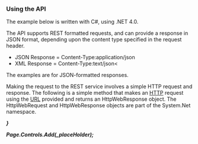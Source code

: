 
### Using the API

The example below is written with C#, using .NET 4.0.  

The API supports REST formatted requests, and can provide a response in JSON format, depending upon the content type specified in the request header.  

* JSON Response = Content-Type:application/json
* XML Response = Content-Type:text/json<

The examples are for JSON-formatted responses.  

Making the request to the REST service involves a simple HTTP request and response. The following is a simple method that makes an [HTTP](http://en.wikipedia.org/wiki/Hypertext_Transfer_Protocol) request using the [URL](http://en.wikipedia.org/wiki/Url) provided and returns an HttpWebResponse object. The HttpWebRequest and HttpWebResponse objects are part of the System.Net namespace.  

_**}**_  

_**Page.Controls.Add(_placeHolder);**_  
